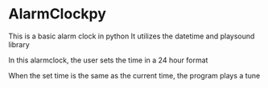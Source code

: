 # AlarmClockpy

This is a basic alarm clock in python
It utilizes the datetime and playsound library

In this alarmclock, the user sets the time in a 24 hour format

When the set time is the same as the current time, the program plays a tune
 